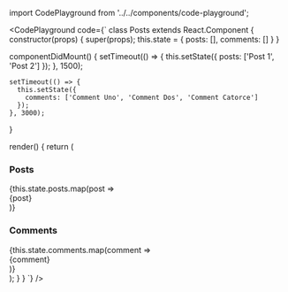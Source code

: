 import CodePlayground from '../../components/code-playground';

<CodePlayground code={`
class Posts extends React.Component {
  constructor(props) {
    super(props);
    this.state = {
      posts: [],
      comments: []
    }
  }

  componentDidMount() {
    setTimeout(() => {
      this.setState({
        posts: ['Post 1', 'Post 2']
      });
    }, 1500);

    setTimeout(() => {
      this.setState({
        comments: ['Comment Uno', 'Comment Dos', 'Comment Catorce']
      });
    }, 3000);
  }

  render() {
    return (
      <div>
        <h3>Posts</h3>
        {this.state.posts.map(post => <div key={post}>{post}</div>)}
        <h3>Comments</h3>
        {this.state.comments.map(comment => <div key={comment}>{comment}</div>)}
      </div>
    );
  }
}
`} />